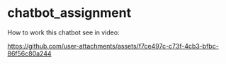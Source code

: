 # chatbot_assignment

How to work this chatbot see in video:


https://github.com/user-attachments/assets/f7ce497c-c73f-4cb3-bfbc-86f56c80a244

